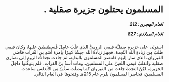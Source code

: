 <h1 dir="rtl">المسلمون يحتلون جزيرة صقلية .</h1>

<h5 dir="rtl">العام الهجري:  212

العام الميلادي: 827

</h5>

<p dir="rtl">استولى على جزيرةِ صقليَّة فيمي الروميُّ الذي غلَبَ عامِلَ قُسطنطينَ عليها، وكان فيمي طلبَ مِن زيادةِ الله النَّجدةَ، فجهز زيادةُ الله جيشًا كبيرًا بإمرة أسَدِ بنِ الفُرات قاضي القيروان، الذي سار إليهم فانتصرَ المسلمون بالبداية، ثم جاءت نجداتُ الروم إلى نصارى صقلية وانقلبَ فيمي اللعينُ على المسلمينَ، ومات أسدُ بنُ الفرات، فلم يتوغَّلوا داخِلَ الجزيرةِ، لكِنَّ النجدة جاءت من القيروان كما وصلَت سفُنٌ مِن الأندلس ساعدت المسلمينَ، فحاصر المسلمونَ بلرم عام 215هـ وفتحوها في العام التالي.</p></br>
